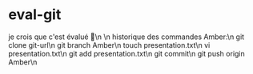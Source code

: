 # eval-git
je crois que c'est évalué 🤯\n
\n
historique des commandes Amber:\n
git clone git-url\n
git branch Amber\n
touch presentation.txt\n
vi presentation.txt\n
git add presentation.txt\n
git commit\n
git push origin Amber\n
